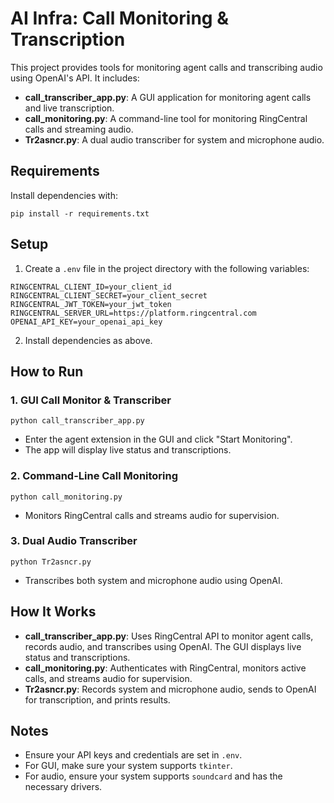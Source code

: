# AI Infra: Call Monitoring & Transcription

This project provides tools for monitoring agent calls and transcribing audio using OpenAI's API. It includes:
- **call_transcriber_app.py**: A GUI application for monitoring agent calls and live transcription.
- **call_monitoring.py**: A command-line tool for monitoring RingCentral calls and streaming audio.
- **Tr2asncr.py**: A dual audio transcriber for system and microphone audio.

## Requirements
Install dependencies with:
```
pip install -r requirements.txt
```

## Setup
1. Create a `.env` file in the project directory with the following variables:
```
RINGCENTRAL_CLIENT_ID=your_client_id
RINGCENTRAL_CLIENT_SECRET=your_client_secret
RINGCENTRAL_JWT_TOKEN=your_jwt_token
RINGCENTRAL_SERVER_URL=https://platform.ringcentral.com
OPENAI_API_KEY=your_openai_api_key
```
2. Install dependencies as above.

## How to Run
### 1. GUI Call Monitor & Transcriber
```
python call_transcriber_app.py
```
- Enter the agent extension in the GUI and click "Start Monitoring".
- The app will display live status and transcriptions.

### 2. Command-Line Call Monitoring
```
python call_monitoring.py
```
- Monitors RingCentral calls and streams audio for supervision.

### 3. Dual Audio Transcriber
```
python Tr2asncr.py
```
- Transcribes both system and microphone audio using OpenAI.

## How It Works
- **call_transcriber_app.py**: Uses RingCentral API to monitor agent calls, records audio, and transcribes using OpenAI. The GUI displays live status and transcriptions.
- **call_monitoring.py**: Authenticates with RingCentral, monitors active calls, and streams audio for supervision.
- **Tr2asncr.py**: Records system and microphone audio, sends to OpenAI for transcription, and prints results.

## Notes
- Ensure your API keys and credentials are set in `.env`.
- For GUI, make sure your system supports `tkinter`.
- For audio, ensure your system supports `soundcard` and has the necessary drivers.